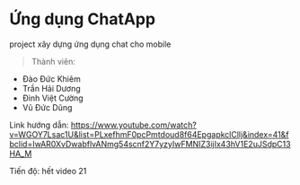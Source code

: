 # Ứng dụng ChatApp

project xây dựng ứng dụng chat cho mobile

>Thành viên:
  * Đào Đức Khiêm
  * Trần Hải Dương
  * Đinh Việt Cường
  * Vũ Đức Dũng
  
Link hướng dẫn: https://www.youtube.com/watch?v=WGOY7Lsac1U&list=PLxefhmF0pcPmtdoud8f64EpgapkclCllj&index=41&fbclid=IwAR0XvDwabflvANmg54scnf2Y7yzyIwFMNIZ3ijIx43hV1E2uJSdpC13HA_M

Tiến độ: hết video 21

